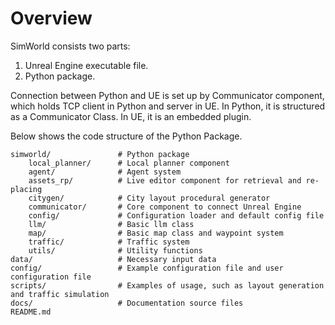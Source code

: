 # Overview

SimWorld consists two parts:

1. Unreal Engine executable file.
2. Python package.

Connection between Python and UE is set up by Communicator component, which holds TCP client in Python and server in UE. In Python, it is structured as a Communicator Class. In UE, it is an embedded plugin.

Below shows the code structure of the Python Package.
```text
simworld/               # Python package
    local_planner/      # Local planner component
    agent/              # Agent system
    assets_rp/          # Live editor component for retrieval and re-placing
    citygen/            # City layout procedural generator
    communicator/       # Core component to connect Unreal Engine
    config/             # Configuration loader and default config file
    llm/                # Basic llm class
    map/                # Basic map class and waypoint system
    traffic/            # Traffic system
    utils/              # Utility functions
data/                   # Necessary input data
config/                 # Example configuration file and user configuration file
scripts/                # Examples of usage, such as layout generation and traffic simulation
docs/                   # Documentation source files
README.md
```
